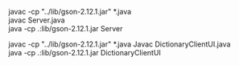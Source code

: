 javac -cp "../lib/gson-2.12.1.jar" *.java  
javac Server.java  
java -cp .:lib/gson-2.12.1.jar Server

javac -cp "../lib/gson-2.12.1.jar" *.java
Javac DictionaryClientUI.java   
java -cp .:lib/gson-2.12.1.jar DictionaryClientUI
